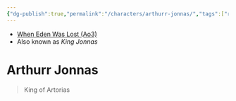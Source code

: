 ```yaml
---
{"dg-publish":true,"permalink":"/characters/arthurr-jonnas/","tags":["royalty"],"noteIcon":"saber1"}
---
```


- [When Eden Was Lost (Ao3)](https://archiveofourown.org/works/19334440/chapters/45992584)
- Also known as *King Jonnas*
# Arthurr Jonnas
> King of Artorias









